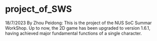 # project_of_SWS
18/7/2023
By Zhou Peidong:
This is the project of the NUS SoC Summar WorkShop. 
Up to now, the 2D game has been upgraded to version 1.6.1, having achieved major fundamental functions of a single character. 
